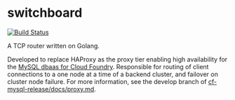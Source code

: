 switchboard
===========

[![Build Status](https://travis-ci.org/cloudfoundry-incubator/switchboard.svg)](https://travis-ci.org/cloudfoundry-incubator/switchboard)

A TCP router written on Golang. 

Developed to replace HAProxy as the proxy tier enabling high availability for the [MySQL dbaas for Cloud Foundry](https://github.com/cloudfoundry/cf-mysql-release). Responsible for routing of client connections to a one node at a time of a backend cluster, and failover on cluster node failure. For more information, see the develop branch of [cf-mysql-release/docs/proxy.md](https://github.com/cloudfoundry/cf-mysql-release/blob/release-candidate/docs/proxy.md).
